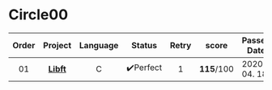 # Circle00

| Order |            Project            | Language |  Status  | Retry |    score    | Passed Date |
| :---: | :---------------------------: | :------: | :------: | :---: | :---------: | ---------- |
|  01   | **[Libft](./Circle00/Libft)** |    C     | ✔️Perfect |   1   | **115**/100 | 2020. 04. 18 |
